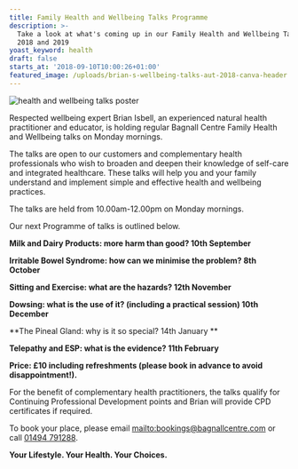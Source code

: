 ```yaml
---
title: Family Health and Wellbeing Talks Programme
description: >-
  Take a look at what's coming up in our Family Health and Wellbeing Talks in
  2018 and 2019
yoast_keyword: health
draft: false
starts_at: '2018-09-10T10:00:26+01:00'
featured_image: /uploads/brian-s-wellbeing-talks-aut-2018-canva-header.jpg
---
```

![health and wellbeing talks poster](/uploads/brian-s-wellbeing-talks-aut-2018-canva-header.jpg)

Respected wellbeing expert Brian Isbell, an experienced natural health practitioner and educator, is holding regular Bagnall Centre Family Health and Wellbeing talks on Monday mornings. 

The talks are open to our customers and complementary health professionals who wish to broaden and deepen their knowledge of self-care and integrated healthcare. These talks will help you and your family understand and implement simple and effective health and wellbeing practices.

The talks are held from 10.00am-12.00pm on Monday mornings. 

Our next Programme of talks is outlined below. 

**Milk and Dairy Products: more harm than good? 10th September**

**Irritable Bowel Syndrome: how can we minimise the problem? 8th October**

**Sitting and Exercise: what are the hazards? 12th November**

**Dowsing: what is the use of it? (including a practical session) 10th December**

**The Pineal Gland: why is it so special? 14th January **

**Telepathy and ESP: what is the evidence? 11th February**

**Price: £10 including refreshments (please book in advance to avoid disappointment!).** 

For the benefit of complementary health practitioners, the talks qualify for Continuing Professional Development points and Brian will provide CPD certificates if required.

To book your place, please email <mailto:bookings@bagnallcentre.com> or call [01494 791288](tel:01494791288). 

**Your Lifestyle. Your Health. Your Choices.**
